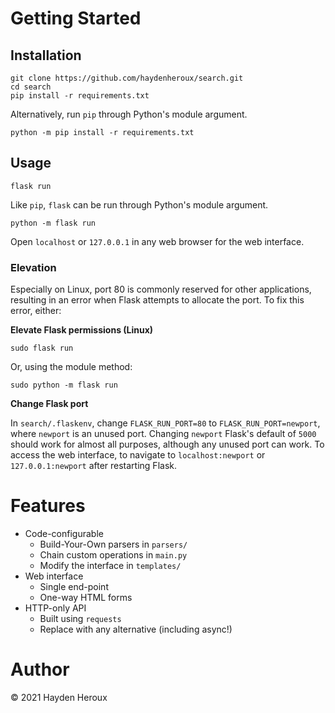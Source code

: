 # Getting Started

## Installation

```
git clone https://github.com/haydenheroux/search.git
cd search
pip install -r requirements.txt
```

Alternatively, run `pip` through Python's module argument.

```
python -m pip install -r requirements.txt
```

## Usage

```
flask run
```

Like `pip`, `flask` can be run through Python's module argument.

```
python -m flask run
```

Open `localhost` or `127.0.0.1` in any web browser for the web interface.

### Elevation

Especially on Linux, port 80 is commonly reserved for other applications, resulting in an error when Flask attempts to allocate the port. To fix this error, either:

**Elevate Flask permissions (Linux)**

```
sudo flask run
```

Or, using the module method:

```
sudo python -m flask run
```

**Change Flask port**

In `search/.flaskenv`, change `FLASK_RUN_PORT=80` to `FLASK_RUN_PORT=newport`, where `newport` is an unused port. Changing `newport` Flask's default of `5000` should work for almost all purposes, although any unused port can work. To access the web interface, to navigate to `localhost:newport` or `127.0.0.1:newport` after restarting Flask.

# Features

 - Code-configurable
   - Build-Your-Own parsers in `parsers/`
   - Chain custom operations in `main.py`
   - Modify the interface in `templates/`
 - Web interface
   - Single end-point
   - One-way HTML forms
 - HTTP-only API
   - Built using `requests`
   - Replace with any alternative (including async!)

# Author

© 2021 Hayden Heroux
